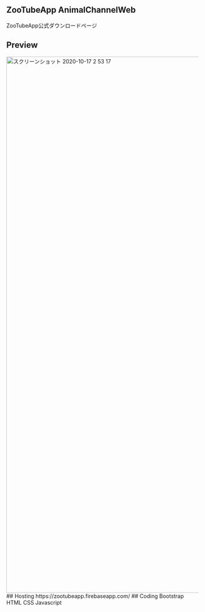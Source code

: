 ## ZooTubeApp AnimalChannelWeb
ZooTubeApp公式ダウンロードページ
## Preview
<img width="1406" alt="スクリーンショット 2020-10-17 2 53 17" src="https://user-images.githubusercontent.com/51296886/96292046-f24d8b00-1023-11eb-9882-903d193aefc2.png">
## Hosting
https://zootubeapp.firebaseapp.com/
## Coding
Bootstrap HTML CSS Javascript


